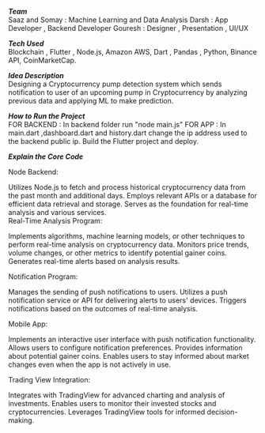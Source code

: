 ***Team*** <br>
Saaz and Somay : Machine Learning and Data Analysis
Darsh : App Developer , Backend Developer
Gouresh : Designer , Presentation , UI/UX

***Tech Used*** <br>
Blockchain , Flutter , Node.js, Amazon AWS, Dart , Pandas , Python, Binance API, CoinMarketCap.

***Idea Description*** <br>
Designing a Cryptocurrency pump detection system which sends notification to user of an upcoming pump in Cryptocurrency by analyzing previous data and applying ML to make prediction. <br>

***How to Run the Project***  <br>
FOR BACKEND : In backend folder run "node main.js"
FOR APP : In main.dart ,dashboard.dart and history.dart change the ip address used to the backend public ip. Build the Flutter project and deploy.

***Explain the Core Code***  <br>

Node Backend:<br>

Utilizes Node.js to fetch and process historical cryptocurrency data from the past month and additional days.
Employs relevant APIs or a database for efficient data retrieval and storage.
Serves as the foundation for real-time analysis and various services.
<br>
Real-Time Analysis Program:<br>

Implements algorithms, machine learning models, or other techniques to perform real-time analysis on cryptocurrency data.
Monitors price trends, volume changes, or other metrics to identify potential gainer coins.
Generates real-time alerts based on analysis results.<br>

Notification Program:<br>

Manages the sending of push notifications to users.
Utilizes a push notification service or API for delivering alerts to users' devices.
Triggers notifications based on the outcomes of real-time analysis.<br>

Mobile App:<br>

Implements an interactive user interface with push notification functionality.
Allows users to configure notification preferences.
Provides information about potential gainer coins.
Enables users to stay informed about market changes even when the app is not actively in use.<br>

Trading View Integration:<br>

Integrates with TradingView for advanced charting and analysis of investments.
Enables users to monitor their invested stocks and cryptocurrencies.
Leverages TradingView tools for informed decision-making.<br>
